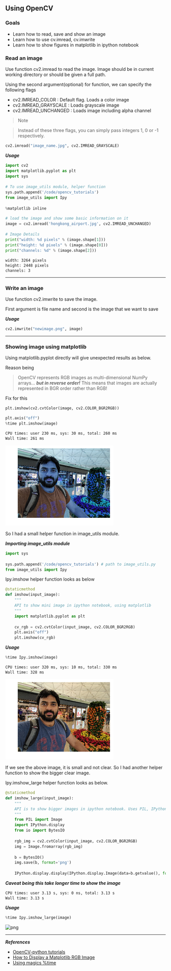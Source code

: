 ## Using OpenCV

### Goals
* Learn how to read, save and show an image
* Learn how to use cv.imread, cv.imwrite
* Learn how to show figures in matplotlib in ipython notebook

### Read an image

Use function cv2.imread to read the image. Image should be in current working directory or should be given a full path.

Using the second argument(optional) for function, we can specify the following flags

* cv2.IMREAD_COLOR : Default flag. Loads a color image
* cv2.IMREAD_GRAYSCALE : Loads grayscale image
* cv2.IMREAD_UNCHANGED : Loads image including alpha channel

> Note

> Instead of these three flags, you can simply pass integers 1, 0 or -1 respectively.


```python
cv2.imread("image_name.jpg", cv2.IMREAD_GRAYSCALE)
```
***Usage***

```python
import cv2
import matplotlib.pyplot as plt
import sys

# To use image_utils module, helper function
sys.path.append('/code/opencv_tutorials')
from image_utils import Ipy

%matplotlib inline
```


```python
# load the image and show some basic information on it
image = cv2.imread('hongkong_airport.jpg', cv2.IMREAD_UNCHANGED)

# Image Details
print("width: %d pixels" % (image.shape[1]))
print("height: %d pixels" % (image.shape[0]))
print("channels: %d" % (image.shape[2]))
```

    width: 3264 pixels
    height: 2448 pixels
    channels: 3

***

### Write an image

Use function cv2.imwrite to save the image.

First argument is file name and second is the image that we want to save

***Usage***
```python
cv2.imwrite("newimage.png", image)
```

***

### Showing image using matplotlib
Using matplotlib.pyplot directly will give unexpected results as below.

Reason being 
> OpenCV represents RGB images as multi-dimensional NumPy arrays… ***but in reverse order!***
> This means that images are actually represented in BGR order rather than RGB!


Fix for this

```python
plt.imshow(cv2.cvtColor(image, cv2.COLOR_BGR2RGB))
```

```python
plt.axis("off")
%time plt.imshow(image)
```
    CPU times: user 230 ms, sys: 30 ms, total: 260 ms
    Wall time: 261 ms

![png](img/output_6_2.png)

So I had a small helper function in image_utils module.

***Importing image_utils module***

```python
import sys

sys.path.append('/code/opencv_tutorials') # path to image_utils.py
from image_utils import Ipy
```

Ipy.imshow helper function looks as below
```python
@staticmethod
def imshow(input_image):
    """
    API to show mini image in ipython notebook, using matplotlib
    """
    import matplotlib.pyplot as plt

    cv_rgb = cv2.cvtColor(input_image, cv2.COLOR_BGR2RGB)
    plt.axis("off")
    plt.imshow(cv_rgb)
```
***Usage***
```python
%time Ipy.imshow(image)
```

    CPU times: user 320 ms, sys: 10 ms, total: 330 ms
    Wall time: 328 ms

![png](img/output_8_1.png)


If we see the above image, it is small and not clear. So I had another helper function to show the bigger clear image.

Ipy.imshow_large helper function looks as below.

```python
@staticmethod
def imshow_large(input_image):
    """
    API is to show bigger images in ipython notebook. Uses PIL, IPython.display and BytesIO
    """
    from PIL import Image
    import IPython.display
    from io import BytesIO

    rgb_img = cv2.cvtColor(input_image, cv2.COLOR_BGR2RGB)
    img = Image.fromarray(rgb_img)

    b = BytesIO()
    img.save(b, format='png')

    IPython.display.display(IPython.display.Image(data=b.getvalue(), format='png', embed=True))
```

***Caveat being this take longer time to show the image***

    CPU times: user 3.13 s, sys: 0 ns, total: 3.13 s
    Wall time: 3.13 s

***Usage***
```python
%time Ipy.imshow_large(image)
```

![png](img/output_10_0.png)

***
***References***
* [OpenCV-python tutorials](http://docs.opencv.org/3.2.0/dc/d2e/tutorial_py_image_display.html)
* [How to Display a Matplotlib RGB Image](http://www.pyimagesearch.com/2014/11/03/display-matplotlib-rgb-image/)
* [Using magics %time](https://ipython.org/ipython-doc/3/interactive/magics.html)
